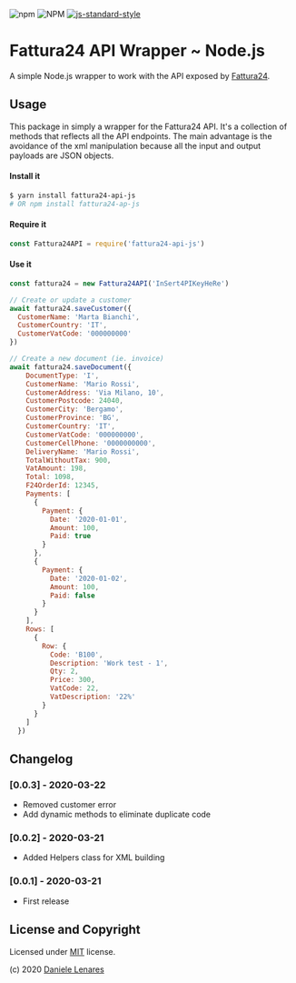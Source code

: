 ![npm](https://img.shields.io/npm/v/fattura24-api-js?style=flat-square)
![NPM](https://img.shields.io/npm/l/fattura24-api-js?style=flat-square)
[![js-standard-style](https://img.shields.io/badge/code%20style-standard-brightgreen.svg?style=flat-square)](http://standardjs.com/)

# Fattura24 API Wrapper ~ Node.js

A simple Node.js wrapper to work with the API exposed by [Fattura24](https://www.fattura24.com/api-documentazione/).

## Usage
This package in simply a wrapper for the Fattura24 API. It's a collection of methods that reflects all the API endpoints. The main advantage is the avoidance of the xml manipulation because all the input and output payloads are JSON objects.

#### Install it
```bash
$ yarn install fattura24-api-js
# OR npm install fattura24-ap-js
```
#### Require it
```javascript
const Fattura24API = require('fattura24-api-js')
```

#### Use it
```javascript
const fattura24 = new Fattura24API('InSert4PIKeyHeRe')

// Create or update a customer
await fattura24.saveCustomer({
  CustomerName: 'Marta Bianchi',
  CustomerCountry: 'IT',
  CustomerVatCode: '000000000'
})

// Create a new document (ie. invoice)
await fattura24.saveDocument({
    DocumentType: 'I',
    CustomerName: 'Mario Rossi',
    CustomerAddress: 'Via Milano, 10',
    CustomerPostcode: 24040,
    CustomerCity: 'Bergamo',
    CustomerProvince: 'BG',
    CustomerCountry: 'IT',
    CustomerVatCode: '000000000',
    CustomerCellPhone: '0000000000',
    DeliveryName: 'Mario Rossi',
    TotalWithoutTax: 900,
    VatAmount: 198,
    Total: 1098,
    F24OrderId: 12345,
    Payments: [
      {
        Payment: {
          Date: '2020-01-01',
          Amount: 100,
          Paid: true
        }
      },
      {
        Payment: {
          Date: '2020-01-02',
          Amount: 100,
          Paid: false
        }
      }
    ],
    Rows: [
      {
        Row: {
          Code: 'B100',
          Description: 'Work test - 1',
          Qty: 2,
          Price: 300,
          VatCode: 22,
          VatDescription: '22%'
        }
      }
    ]
  })
```


## Changelog

### [0.0.3] - 2020-03-22
 - Removed customer error
 - Add dynamic methods to eliminate duplicate code
### [0.0.2] - 2020-03-21
 - Added Helpers class for XML building
### [0.0.1] - 2020-03-21
 - First release

## License and Copyright
Licensed under [MIT](http://www.opensource.org/licenses/mit-license.php) license.

(c) 2020 [Daniele Lenares](https://dnlnrs.dev)